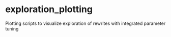 # exploration_plotting
Plotting scripts to visualize exploration of rewrites with integrated parameter tuning 

